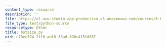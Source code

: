 ```yaml
---
content_type: resource
description: ''
file: https://ol-ocw-studio-app-production.s3.amazonaws.com/courses/6-006-introduction-to-algorithms-fall-2011/c73ee3242ff0adf838ad898c415fd267_bstsize.py
file_type: text/python-source
resourcetype: Other
title: bstsize.py
uid: c73ee324-2ff0-adf8-38ad-898c415fd267
---
```

